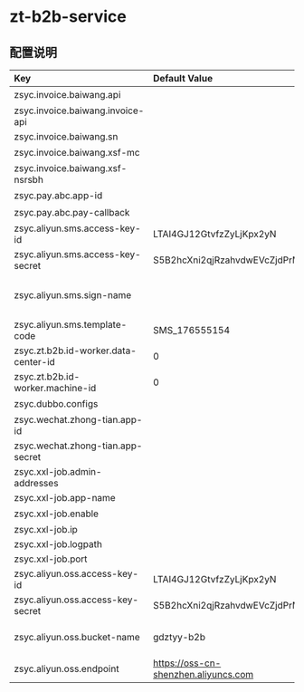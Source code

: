 # zt-b2b-service

## 配置说明 

| Key  | Default Value | Description | Type | Source Type |
| :--- | :------------ | :---------- | :--- | :---------- |
| zsyc.invoice.baiwang.api |   | api 接口地址  | java.lang.String | com.zsyc.invoice.baiwang.config.BaiWangProperties  |
| zsyc.invoice.baiwang.invoice-api |   | 电子发票接口地址  | java.lang.String | com.zsyc.invoice.baiwang.config.BaiWangProperties  |
| zsyc.invoice.baiwang.sn |   | sn  | java.lang.String | com.zsyc.invoice.baiwang.config.BaiWangProperties  |
| zsyc.invoice.baiwang.xsf-mc |   | 销售方名称  | java.lang.String | com.zsyc.invoice.baiwang.config.BaiWangProperties  |
| zsyc.invoice.baiwang.xsf-nsrsbh |   | 销售方纳税人识别号  | java.lang.String | com.zsyc.invoice.baiwang.config.BaiWangProperties  |
| zsyc.pay.abc.app-id |   | 微信小程序 appid  | java.lang.String | com.zsyc.pay.abc.config.AbcPayProperties  |
| zsyc.pay.abc.pay-callback |   | 支付回调  | java.lang.String | com.zsyc.pay.abc.config.AbcPayProperties  |
| zsyc.aliyun.sms.access-key-id | LTAI4GJ12GtvfzZyLjKpx2yN  | accessKeyId  | java.lang.String | com.zsyc.zt.b2b.config.AliyunSmsProperties  |
| zsyc.aliyun.sms.access-key-secret | S5B2hcXni2qjRzahvdwEVcZjdPrMem  | accessKeySecret  | java.lang.String | com.zsyc.zt.b2b.config.AliyunSmsProperties  |
| zsyc.aliyun.sms.sign-name |   | signName 可选 1. 广东中天药业 2. 广东中天医药  | com.zsyc.zt.b2b.config.AliyunSmsProperties$SmsSignName | com.zsyc.zt.b2b.config.AliyunSmsProperties  |
| zsyc.aliyun.sms.template-code | SMS_176555154  | templateCode  | java.lang.String | com.zsyc.zt.b2b.config.AliyunSmsProperties  |
| zsyc.zt.b2b.id-worker.data-center-id | 0  | data center id  | java.lang.Long | com.zsyc.zt.b2b.config.B2bConfig  |
| zsyc.zt.b2b.id-worker.machine-id | 0  | machine id  | java.lang.Long | com.zsyc.zt.b2b.config.B2bConfig  |
| zsyc.dubbo.configs |   | dubbo自定义配置  | java.util.Map<java.lang.String,com.zsyc.zt.b2b.config.DubboCustomerVersionConfig$DubboVersion> | com.zsyc.zt.b2b.config.DubboCustomerVersionConfig  |
| zsyc.wechat.zhong-tian.app-id |   | appId  | java.lang.String | com.zsyc.zt.b2b.config.WechatConfigProperties  |
| zsyc.wechat.zhong-tian.app-secret |   | appSecret  | java.lang.String | com.zsyc.zt.b2b.config.WechatConfigProperties  |
| zsyc.xxl-job.admin-addresses |   | adminAddresses  | java.lang.String | com.zsyc.zt.b2b.config.XxlJobConfig  |
| zsyc.xxl-job.app-name |   | appname  | java.lang.String | com.zsyc.zt.b2b.config.XxlJobConfig  |
| zsyc.xxl-job.enable |   | enable 是否启用  | java.lang.Boolean | com.zsyc.zt.b2b.config.XxlJobConfig  |
| zsyc.xxl-job.ip |   | ip  | java.lang.String | com.zsyc.zt.b2b.config.XxlJobConfig  |
| zsyc.xxl-job.logpath |   | logpath  | java.lang.String | com.zsyc.zt.b2b.config.XxlJobConfig  |
| zsyc.xxl-job.port |   | port  | java.lang.Integer | com.zsyc.zt.b2b.config.XxlJobConfig  |
| zsyc.aliyun.oss.access-key-id | LTAI4GJ12GtvfzZyLjKpx2yN  | accessKeyId  | java.lang.String | com.zsyc.zt.fs.config.AliyunOssProperties  |
| zsyc.aliyun.oss.access-key-secret | S5B2hcXni2qjRzahvdwEVcZjdPrMem  | accessKeySecret  | java.lang.String | com.zsyc.zt.fs.config.AliyunOssProperties  |
| zsyc.aliyun.oss.bucket-name | gdztyy-b2b  | bucketName gdztyy-b2b.oss-cn-shenzhen.aliyuncs.com  | java.lang.String | com.zsyc.zt.fs.config.AliyunOssProperties  |
| zsyc.aliyun.oss.endpoint | https://oss-cn-shenzhen.aliyuncs.com  | endpoint oss-cn-shenzhen.aliyuncs.com  | java.lang.String | com.zsyc.zt.fs.config.AliyunOssProperties  |
